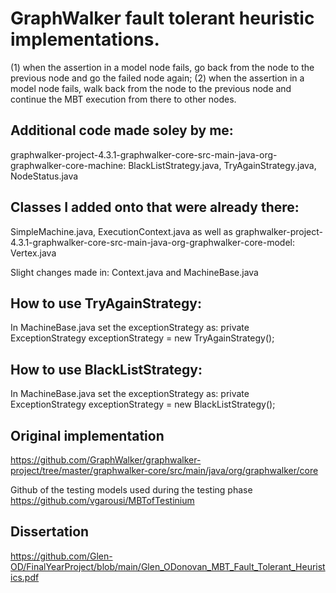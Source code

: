 # GraphWalker fault tolerant heuristic implementations.
(1) when the assertion in a model node fails, go back from the node to the previous node and go the failed node again; 
(2) when the assertion in a model node fails, walk back from the node to the previous node and continue the MBT execution from there to other nodes.

## Additional code made soley by me:
graphwalker-project-4.3.1-graphwalker-core-src-main-java-org-graphwalker-core-machine:
BlackListStrategy.java, TryAgainStrategy.java, NodeStatus.java

## Classes I added onto that were already there:
SimpleMachine.java, ExecutionContext.java
as well as graphwalker-project-4.3.1-graphwalker-core-src-main-java-org-graphwalker-core-model:
Vertex.java

Slight changes made in:
Context.java and MachineBase.java

## How to use TryAgainStrategy:
In MachineBase.java set the exceptionStrategy as:
private ExceptionStrategy exceptionStrategy = new TryAgainStrategy();

## How to use BlackListStrategy:
In MachineBase.java set the exceptionStrategy as:
private ExceptionStrategy exceptionStrategy = new BlackListStrategy();


## Original implementation
https://github.com/GraphWalker/graphwalker-project/tree/master/graphwalker-core/src/main/java/org/graphwalker/core

Github of the testing models used during the testing phase https://github.com/vgarousi/MBTofTestinium

## Dissertation
https://github.com/Glen-OD/FinalYearProject/blob/main/Glen_ODonovan_MBT_Fault_Tolerant_Heuristics.pdf

